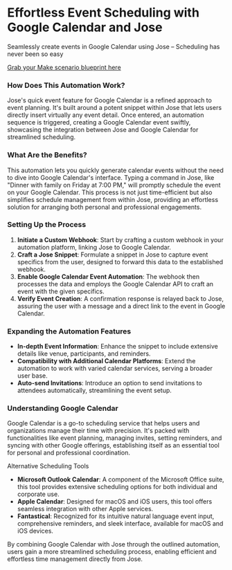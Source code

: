 Effortless Event Scheduling with Google Calendar and Jose
========================================================

Seamlessly create events in Google Calendar using Jose – Scheduling has never been so easy

[Grab your Make scenario blueprint here](https://v1.whalesyncusercontent.com/v1/58ca644a5fdcd091a2c112ba/8dd884f107f76e919689d178/e3320686d4eaf9476d4323fc/-JOSE--Google-Calendar-quick-event.json)

### How Does This Automation Work?

Jose's quick event feature for Google Calendar is a refined approach to event planning. It's built around a potent snippet within Jose that lets users directly insert virtually any event detail. Once entered, an automation sequence is triggered, creating a Google Calendar event swiftly, showcasing the integration between Jose and Google Calendar for streamlined scheduling.

### What Are the Benefits?

This automation lets you quickly generate calendar events without the need to dive into Google Calendar's interface. Typing a command in Jose, like "Dinner with family on Friday at 7:00 PM," will promptly schedule the event on your Google Calendar. This process is not just time-efficient but also simplifies schedule management from within Jose, providing an effortless solution for arranging both personal and professional engagements.

### Setting Up the Process

1.  **Initiate a Custom Webhook**: Start by crafting a custom webhook in your automation platform, linking Jose to Google Calendar.
2.  **Craft a Jose Snippet**: Formulate a snippet in Jose to capture event specifics from the user, designed to forward this data to the established webhook.
3.  **Enable Google Calendar Event Automation**: The webhook then processes the data and employs the Google Calendar API to craft an event with the given specifics.
4.  **Verify Event Creation**: A confirmation response is relayed back to Jose, assuring the user with a message and a direct link to the event in Google Calendar.

### Expanding the Automation Features

*   **In-depth Event Information**: Enhance the snippet to include extensive details like venue, participants, and reminders.
*   **Compatibility with Additional Calendar Platforms**: Extend the automation to work with varied calendar services, serving a broader user base.
*   **Auto-send Invitations**: Introduce an option to send invitations to attendees automatically, streamlining the event setup.

### Understanding Google Calendar

Google Calendar is a go-to scheduling service that helps users and organizations manage their time with precision. It's packed with functionalities like event planning, managing invites, setting reminders, and syncing with other Google offerings, establishing itself as an essential tool for personal and professional coordination.

Alternative Scheduling Tools

*   **Microsoft Outlook Calendar**: A component of the Microsoft Office suite, this tool provides extensive scheduling options for both individual and corporate use.
*   **Apple Calendar**: Designed for macOS and iOS users, this tool offers seamless integration with other Apple services.
*   **Fantastical**: Recognized for its intuitive natural language event input, comprehensive reminders, and sleek interface, available for macOS and iOS devices.

By combining Google Calendar with Jose through the outlined automation, users gain a more streamlined scheduling process, enabling efficient and effortless time management directly from Jose.
